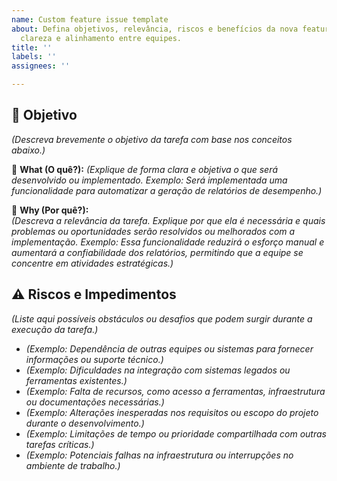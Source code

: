 ```yaml
---
name: Custom feature issue template
about: Defina objetivos, relevância, riscos e benefícios da nova feature, mantendo
  clareza e alinhamento entre equipes.
title: ''
labels: ''
assignees: ''

---
```


## 🎯 **Objetivo**
_(Descreva brevemente o objetivo da tarefa com base nos conceitos abaixo.)_

📌 **What (O quê?):** 
_(Explique de forma clara e objetiva o que será desenvolvido ou implementado. Exemplo: Será implementada uma funcionalidade para automatizar a geração de relatórios de desempenho.)_

🤔 **Why (Por quê?):**  
_(Descreva a relevância da tarefa. Explique por que ela é necessária e quais problemas ou oportunidades serão resolvidos ou melhorados com a implementação. Exemplo: Essa funcionalidade reduzirá o esforço manual e aumentará a confiabilidade dos relatórios, permitindo que a equipe se concentre em atividades estratégicas.)_

## ⚠️ **Riscos e Impedimentos**
_(Liste aqui possíveis obstáculos ou desafios que podem surgir durante a execução da tarefa.)_

- _(Exemplo: Dependência de outras equipes ou sistemas para fornecer informações ou suporte técnico.)_
- _(Exemplo: Dificuldades na integração com sistemas legados ou ferramentas existentes.)_
- _(Exemplo: Falta de recursos, como acesso a ferramentas, infraestrutura ou documentações necessárias.)_
- _(Exemplo: Alterações inesperadas nos requisitos ou escopo do projeto durante o desenvolvimento.)_
- _(Exemplo: Limitações de tempo ou prioridade compartilhada com outras tarefas críticas.)_
- _(Exemplo: Potenciais falhas na infraestrutura ou interrupções no ambiente de trabalho.)_
